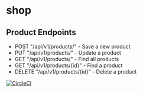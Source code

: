# shop
## Product Endpoints
* POST "/api/v1/products/" - Save a new product
* PUT  "/api/v1/products/" - Update a product
* GET "/api/v1/products/" - Find all products
* GET "/api/v1/products/{id}" - Find a product
* DELETE "/api/v1/products/{id}" - Delete a product

[![CircleCI](https://circleci.com/gh/pradeepparambil/student-service.svg?style=svg)](https://circleci.com/gh/pradeepparambil/shop)




